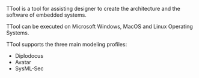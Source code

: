 TTool is a tool for assisting designer to create the architecture and the software of embedded systems.

TTool can be executed on Microsoft Windows, MacOS and Linux Operating Systems.

TTool supports the three main modeling profiles:

- Diplodocus
- Avatar
- SysML-Sec